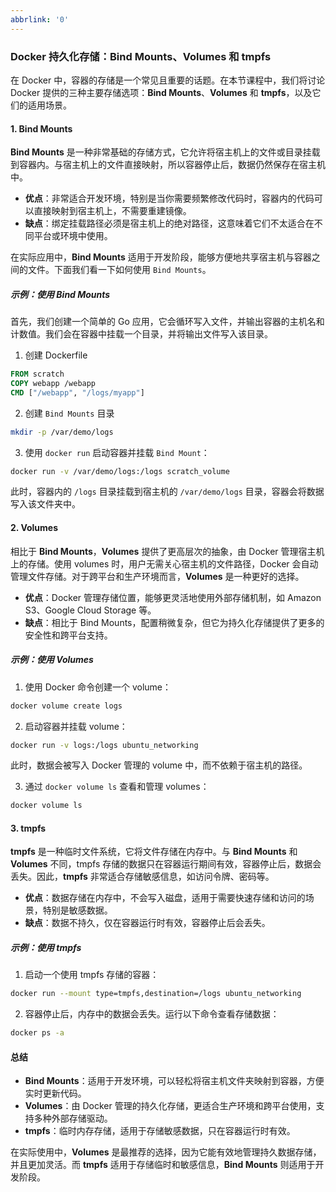```yaml
---
abbrlink: '0'
---
```

### Docker 持久化存储：Bind Mounts、Volumes 和 tmpfs

在 Docker 中，容器的存储是一个常见且重要的话题。在本节课程中，我们将讨论 Docker 提供的三种主要存储选项：**Bind Mounts**、**Volumes** 和 **tmpfs**，以及它们的适用场景。

#### 1. **Bind Mounts**

**Bind Mounts** 是一种非常基础的存储方式，它允许将宿主机上的文件或目录挂载到容器内。与宿主机上的文件直接映射，所以容器停止后，数据仍然保存在宿主机中。

- **优点**：非常适合开发环境，特别是当你需要频繁修改代码时，容器内的代码可以直接映射到宿主机上，不需要重建镜像。
- **缺点**：绑定挂载路径必须是宿主机上的绝对路径，这意味着它们不太适合在不同平台或环境中使用。

在实际应用中，**Bind Mounts** 适用于开发阶段，能够方便地共享宿主机与容器之间的文件。下面我们看一下如何使用 `Bind Mounts`。

##### 示例：使用 Bind Mounts

首先，我们创建一个简单的 Go 应用，它会循环写入文件，并输出容器的主机名和计数值。我们会在容器中挂载一个目录，并将输出文件写入该目录。

1. 创建 Dockerfile

```Dockerfile
FROM scratch
COPY webapp /webapp
CMD ["/webapp", "/logs/myapp"]
```

2. 创建 `Bind Mounts` 目录

```bash
mkdir -p /var/demo/logs
```

3. 使用 `docker run` 启动容器并挂载 `Bind Mount`：

```bash
docker run -v /var/demo/logs:/logs scratch_volume
```

此时，容器内的 `/logs` 目录挂载到宿主机的 `/var/demo/logs` 目录，容器会将数据写入该文件夹中。

#### 2. **Volumes**

相比于 **Bind Mounts**，**Volumes** 提供了更高层次的抽象，由 Docker 管理宿主机上的存储。使用 volumes 时，用户无需关心宿主机的文件路径，Docker 会自动管理文件存储。对于跨平台和生产环境而言，**Volumes** 是一种更好的选择。

- **优点**：Docker 管理存储位置，能够更灵活地使用外部存储机制，如 Amazon S3、Google Cloud Storage 等。
- **缺点**：相比于 Bind Mounts，配置稍微复杂，但它为持久化存储提供了更多的安全性和跨平台支持。

##### 示例：使用 Volumes

1. 使用 Docker 命令创建一个 volume：

```bash
docker volume create logs
```

2. 启动容器并挂载 volume：

```bash
docker run -v logs:/logs ubuntu_networking
```

此时，数据会被写入 Docker 管理的 volume 中，而不依赖于宿主机的路径。

3. 通过 `docker volume ls` 查看和管理 volumes：

```bash
docker volume ls
```

#### 3. **tmpfs**

**tmpfs** 是一种临时文件系统，它将文件存储在内存中。与 **Bind Mounts** 和 **Volumes** 不同，tmpfs 存储的数据只在容器运行期间有效，容器停止后，数据会丢失。因此，**tmpfs** 非常适合存储敏感信息，如访问令牌、密码等。

- **优点**：数据存储在内存中，不会写入磁盘，适用于需要快速存储和访问的场景，特别是敏感数据。
- **缺点**：数据不持久，仅在容器运行时有效，容器停止后会丢失。

##### 示例：使用 tmpfs

1. 启动一个使用 tmpfs 存储的容器：

```bash
docker run --mount type=tmpfs,destination=/logs ubuntu_networking
```

2. 容器停止后，内存中的数据会丢失。运行以下命令查看存储数据：

```bash
docker ps -a
```

#### 总结

- **Bind Mounts**：适用于开发环境，可以轻松将宿主机文件夹映射到容器，方便实时更新代码。
- **Volumes**：由 Docker 管理的持久化存储，更适合生产环境和跨平台使用，支持多种外部存储驱动。
- **tmpfs**：临时内存存储，适用于存储敏感数据，只在容器运行时有效。

在实际使用中，**Volumes** 是最推荐的选择，因为它能有效地管理持久数据存储，并且更加灵活。而 **tmpfs** 适用于存储临时和敏感信息，**Bind Mounts** 则适用于开发阶段。
